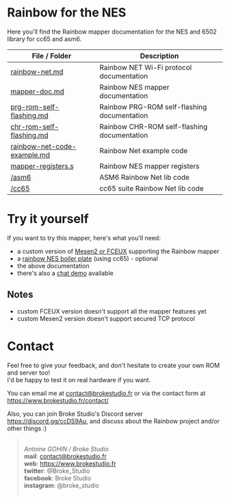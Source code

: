 # Rainbow for the NES

Here you'll find the Rainbow mapper documentation for the NES and 6502 library for cc65 and asm6.

| File / Folder                                              | Description                                 |
| ---------------------------------------------------------- | ------------------------------------------- |
| [rainbow-net.md](../rainbow-net.md)                        | Rainbow NET Wi-Fi protocol documentation    |
| [mapper-doc.md](mapper-doc.md)                             | Rainbow NES mapper documentation            |
| [prg-rom-self-flashing.md](prg-rom-self-flashing.md)       | Rainbow PRG-ROM self-flashing documentation |
| [chr-rom-self-flashing.md](chr-rom-self-flashing.md)       | Rainbow CHR-ROM self-flashing documentation |
| [rainbow-net-code-example.md](rainbow-net-code-example.md) | Rainbow Net example code                    |
| [mapper-registers.s](mapper-registers.s)                   | Rainbow NES mapper registers                |
| [/asm6](./asm6)                                            | ASM6 Rainbow Net lib code                   |
| [/cc65](./cc65)                                            | cc65 suite Rainbow Net lib code             |

# Try it yourself

If you want to try this mapper, here's what you'll need:

- a custom version of [Mesen2 or FCEUX](https://brokestudio.fr/rainbow/emulators) supporting the Rainbow mapper
- a [rainbow NES boiler plate](https://github.com/BrokeStudio/rainbow-nes-boiler-plate) (using cc65) - optional
- the above documentation
- there's also a [chat demo](https://github.com/BrokeStudio/rainbow-chat) available

## Notes

- custom FCEUX version doesn't support all the mapper features yet
- custom Mesen2 version doesn't support secured TCP protocol

# Contact

Feel free to give your feedback, and don't hesitate to create your own ROM and server too!  
I'd be happy to test it on real hardware if you want.

You can email me at contact@brokestudio.fr or via the contact form at https://www.brokestudio.fr/contact/

Also, you can join Broke Studio's Discord server https://discord.gg/ccDS9Au, and discuss about the Rainbow project and/or other things :)

> &nbsp;  
> _Antoine GOHIN / Broke Studio_  
> **mail**: contact@brokestudio.fr  
> **web**: https://www.brokestudio.fr  
> **twitter**: @Broke_Studio  
> **facebook**: Broke Studio  
> **instagram**: @broke_studio  
> &nbsp;
